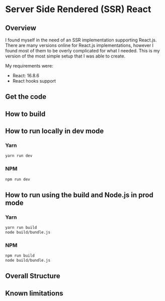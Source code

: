 Server Side Rendered (SSR) React
================================

## Overview
I found myself in the need of an SSR implementation supporting React.js.
There are many versions online for React.js implementations, however I
found most of them to be overly complicated for what I needed.
This is my version of the most simple setup that I was able to create.

My requirements were:
  - React: 16.8.6
  - React hooks support

## Get the code

## How to build

## How to run locally in dev mode

### Yarn
```sh
yarn run dev
```

### NPM
```sh
npm run dev
```

## How to run using the build and Node.js in prod mode

### Yarn
```sh
yarn run build
node build/bundle.js
```

### NPM
```sh
npm run build
node build/bundle.js
```

## Overall Structure

## Known limitations





